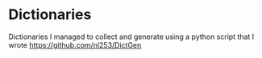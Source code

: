 
# Dictionaries

Dictionaries I managed to collect and generate using a python script that I wrote https://github.com/nl253/DictGen
